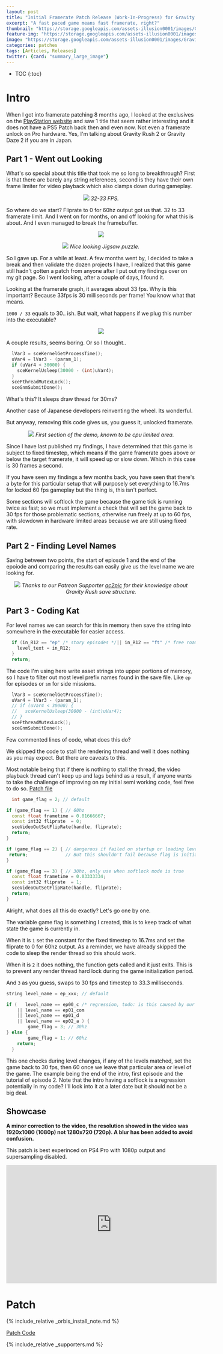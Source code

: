 ```yaml
---
layout: post
title: "Initial Framerate Patch Release (Work-In-Progress) for Gravity Rush 2"
excerpt: "A fast paced game means fast framerate, right?"
thumbnail: "https://storage.googleapis.com/assets-illusion0001/images/Gravite2-FrameratePatch/GR2-feature-img.png"
feature-img: "https://storage.googleapis.com/assets-illusion0001/images/Gravite2-FrameratePatch/GR2-feature-img2.png"
image: "https://storage.googleapis.com/assets-illusion0001/images/Gravite2-FrameratePatch/GR2-feature-img.png"
categories: patches
tags: [Articles, Releases]
twitter: {card: "summary_large_image"}
---
```


* TOC
{:toc}

# Intro

When I got into framerate patching 8 months ago, I looked at the exclusives on the [PlayStation website](https://web.archive.org/web/20211217080552/https://www.playstation.com/en-us/ps4/ps4-games/) and saw 1 title that seem rather interesting and it does not have a PS5 Patch back then and even now. Not even a framerate unlock on Pro hardware. Yes, I'm talking about Gravity Rush 2 or Gravity Daze 2 if you are in Japan.

## Part 1 - Went out Looking

What's so special about this title that took me so long to breakthrough? First is that there are barely any string references, second is they have their own frame limiter for video playback which also clamps down during gameplay.

<p align="center">
<img src="https://storage.googleapis.com/assets-illusion0001/images/Gravite2-FrameratePatch/GR2-FPS2a.png">
<em>32-33 FPS. <i class="twa galciv"></i></em>
</p>

So where do we start? Fliprate to 0 for 60hz output got us that. 32 to 33 framerate limit. And I went on for months, on and off looking for what this is about. And I even managed to break the framebuffer.

<p align="center">
<img src="https://storage.googleapis.com/assets-illusion0001/images/Gravite2-FrameratePatch/GR2-Framebuffer0.png">
</p>

<p align="center">
<img src="https://storage.googleapis.com/assets-illusion0001/images/Gravite2-FrameratePatch/GR2-Framebuffer1.png">
<em>Nice looking Jigsaw puzzle.</em>
</p>

So I gave up. For a while at least. A few months went by, I decided to take a break and then validate the dozen projects I have, I realized that this game still hadn't gotten a patch from anyone after I put out my findings over on my git page. So I went looking, after a couple of days, I found it.

Looking at the framerate graph, it averages about 33 fps. Why is this important? Because 33fps is 30 milliseconds per frame! You know what that means.

`1000 / 33` equals to 30.. ish. But wait, what happens if we plug this number into the executable?

<p align="center">
<img src="https://storage.googleapis.com/assets-illusion0001/images/Gravite2-FrameratePatch/GR2-30msSearch.png">
</p>

A couple results, seems boring. Or so I thought..

```cpp
  lVar3 = sceKernelGetProcessTime();
  uVar4 = lVar3 - (param_1);
  if (uVar4 < 30000) {
    sceKernelUsleep(30000 - (int)uVar4);
  }
  scePthreadMutexLock();
  sceGnmSubmitDone();
```

What's this? It sleeps draw thread for 30ms?

Another case of Japanese developers reinventing the wheel. <i class="twa twa-purple-heart"></i> <i class="twa twa-purple-heart"></i> Its wonderful.

But anyway, removing this code gives us, you guess it, unlocked framerate.

<p align="center">
<img src="https://storage.googleapis.com/assets-illusion0001/images/Gravite2-FrameratePatch/GR2-FPS3.png">
<em>First section of the demo, known to be cpu limited area.</em>
</p>

Since I have last published my findings, I have determined that this game is subject to fixed timestep, which means if the game framerate goes above or below the target framerate, it will speed up or slow down. Which in this case is 30 frames a second. 

If you have seen my findings a few months back, you have seen that there's a byte for this particular setup that will purposely set everything to 16.7ms for locked 60 fps gameplay but the thing is, this isn't perfect.

Some sections will softlock the game because the game tick is running twice as fast; so we must implement a check that will set the game back to 30 fps for those problematic sections, otherwise run freely at up to 60 fps, with slowdown in hardware limited areas because we are still using fixed rate.

## Part 2 - Finding Level Names

Saving between two points, the start of epiosde 1 and the end of the epoiode and comparing the results can easily give us the level name we are looking for.

<p align="center">
<img src="https://storage.googleapis.com/assets-illusion0001/images/Gravite2-FrameratePatch/GR2-savedata-compare.png">
<em>Thanks to our Patreon Supporter <a href="https://github.com/ac2pic">ac2pic</a> for their knowledge about Gravity Rush save structure.</em>
</p>

## Part 3 - Coding Kat

For level names we can search for this in memory then save the string into somewhere in the executable for easier access.

```cpp
  if (in_R12 == "ep" /* story episodes */|| in_R12 == "ft" /* free roam */ || in_R12 == "sm" /*side missions*/ ) {
    level_text = in_R12;
  }
  return;
```

The code I'm using here write asset strings into upper portions of memory, so I have to filter out most level prefix names found in the save file. Like `ep` for episodes or `sm` for side missions.

```cpp
  lVar3 = sceKernelGetProcessTime();
  uVar4 = lVar3 - (param_1);
  // if (uVar4 < 30000) {
  //   sceKernelUsleep(30000 - (int)uVar4);
  // }
  scePthreadMutexLock();
  sceGnmSubmitDone();
```

Few commented lines of code, what does this do?

We skipped the code to stall the rendering thread and well it does nothing as you may expect. But there are caveats to this.

Most notable being that if there is nothing to stall the thread, the video playback thread can't keep up and lags behind as a result, if anyone wants to take the challenge of improving on my initial semi working code, feel free to do so. [Patch file](https://github.com/illusion0001/illusion0001.github.io/blob/main/_patches/Gravity_Daze_2_Orbis.md#semi-functional-video-stutter-fix-for-patch-develeopers-only)

```cpp
  int game_flag = 2; // default

if (game_flag == 1) { // 60hz
  const float frametime = 0.01666667;
  const int32 fliprate  = 0;
  sceVideoOutSetFlipRate(handle, fliprate);
  return;
}

if (game_flag == 2) { // dangerous if failed on startup or loading levels
 return;              // But this shouldn't fail because flag is initialized with mode 2
}

if (game_flag == 3) { // 30hz, only use when softlock mode is true
  const float frametime = 0.03333334;
  const int32 fliprate  = 1;
  sceVideoOutSetFlipRate(handle, fliprate);
  return;
}
```

Alright, what does all this do exactly? Let's go one by one.

The variable game flag is something I created, this is to keep track of what state the game is currently in. 

When it is `1` set the constant for the fixed timestep to 16.7ms and set the fliprate to 0 for 60hz output. As a reminder, we have already skipped the code to sleep the render thread so this should work.

When it is `2` it does nothing, the function gets called and it just exits. This is to prevent any render thread hard lock during the game initialization period.

And `3` as you guess, swaps to 30 fps and timestep to 33.3 milliseconds.

```cpp
string level_name = ep_xxx; // default

if (   level_name == ep00_c /* regression, todo: is this caused by our code? */ 
    || level_name == ep01_com
    || level_name == ep01_d 
    || level_name == ep02_a ) {
        game_flag = 3; // 30hz
} else {
        game_flag = 1; // 60hz
    return;
  }
```

This one checks during level changes, if any of the levels matched, set the game back to 30 fps, then 60 once we leave that particular area or level of the game. The example being the end of the intro, first episode and the tutorial of episode 2. Note that the intro having a softlock is a regression potentially in my code? I'll look into it at a later date but it should not be a big deal.

## Showcase

**A minor correction to the video, the resolution showed in the video was 1920x1080 (1080p) not 1280x720 (720p). A blur has been added to avoid confusion.**

This patch is best experinced on PS4 Pro with 1080p output and supersampling disabled.

<div align="center" class="video-container">
<iframe width="560" height="315" src="https://www.youtube.com/embed/-vlwychcrx0" title="YouTube video player" frameborder="0" allow="accelerometer; autoplay; clipboard-write; encrypted-media; gyroscope; picture-in-picture" allowfullscreen></iframe>
</div>

# Patch

{% include_relative _orbis_install_note.md %}

<a href="https://github.com/illusion0001/illusion0001.github.io/blob/main/_patches/Gravity_Daze_2_Orbis.md" class="button" role="button"><i class='fas fa-download'></i> Patch Code</a>

{% include_relative _supporters.md %}
